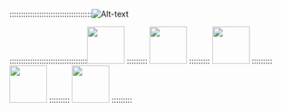 ::::::::::::::::::::::::::::::::::::![Alt-text](https://media.giphy.com/media/1iqPjXVRQsWArYs7a0/giphy.gif)

::::::::::::::::::::::::::::::::::<img src="https://user-images.githubusercontent.com/32182282/150222956-a2b3179e-bd10-43b9-8896-d1522577e79f.png" width="66" height="66" /> ::::::::: <img src="https://user-images.githubusercontent.com/32182282/150223058-ccb8b1d4-43d0-47db-9dff-8dbd43332904.png" width="66" height="66" /> ::::::::: <img src="https://user-images.githubusercontent.com/32182282/150222756-f4e75f9e-4fa8-4f79-8ae2-f034d9fea335.png" width="66" height="66" /> ::::::::: <img src="https://user-images.githubusercontent.com/32182282/150229079-3f5df191-dba1-4c2c-89e5-cce17184bd03.png" width="66" height="66" /> ::::::::: <img src="https://user-images.githubusercontent.com/32182282/150229475-303d4d54-101e-498c-94be-e6bc33c32927.png" width="66" height="66" /> :::::::::





